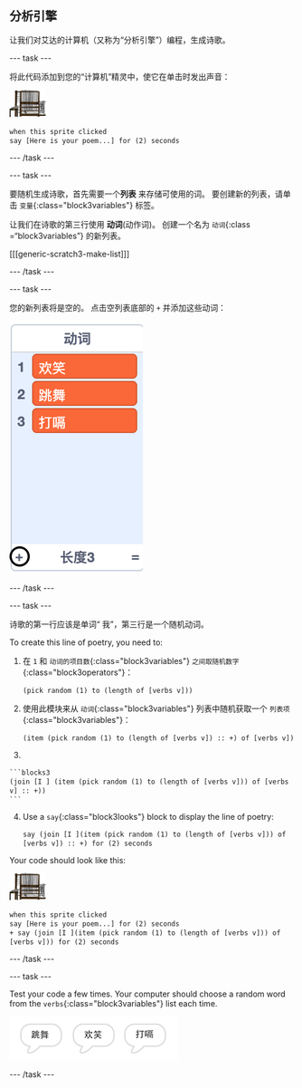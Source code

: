 ## 分析引擎

让我们对艾达的计算机（又称为“分析引擎”）编程，生成诗歌。

\--- task \---

将此代码添加到您的“计算机”精灵中，使它在单击时发出声音：

![计算机精灵](images/computer-sprite.png)

```blocks3
when this sprite clicked
say [Here is your poem...] for (2) seconds
```

\--- /task \---

\--- task \---

要随机生成诗歌，首先需要一个**列表** 来存储可使用的词。 要创建新的列表，请单击 `变量`{:class="block3variables"} 标签。

让我们在诗歌的第三行使用 **动词**(动作词)。 创建一个名为 `动词`{:class =“block3variables”} 的新列表。

[[[generic-scratch3-make-list]]]

\--- /task \---

\--- task \---

您的新列表将是空的。 点击空列表底部的 `+` 并添加这些动词：

![高亮显示 + 的列表](images/poetry-verbs-annotated.png)

\--- /task \---

\--- task \---

诗歌的第一行应该是单词“ 我”，第三行是一个随机动词。

To create this line of poetry, you need to:

1. 在 `1` 和 `动词的项目数`{:class="block3variables"} `之间取随机数字`{:class="block3operators"}：
    
    ```blocks3
    (pick random (1) to (length of [verbs v]))
    ```

2. 使用此模块来从 `动词`{:class="block3variables"} 列表中随机获取一个 `列表项`{:class="block3variables"}：
    
    ```blocks3
    (item (pick random (1) to (length of [verbs v]) :: +) of [verbs v])
    ```

3. 
    
    ```blocks3
    (join [I ] (item (pick random (1) to (length of [verbs v])) of [verbs v] :: +))
    ```

4. Use a `say`{:class="block3looks"} block to display the line of poetry:
    
    ```blocks3
    say (join [I ](item (pick random (1) to (length of [verbs v])) of [verbs v]) :: +) for (2) seconds
    ```

Your code should look like this:

![computer sprite](images/computer-sprite.png)

```blocks3
when this sprite clicked
say [Here is your poem...] for (2) seconds
+ say (join [I ](item (pick random (1) to (length of [verbs v])) of [verbs v])) for (2) seconds
```

\--- /task \---

\--- task \---

Test your code a few times. Your computer should choose a random word from the `verbs`{:class="block3variables"} list each time.

![3 speech bubbles saying different things](images/poetry-random-test.png)

\--- /task \---